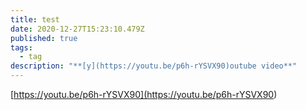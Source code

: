 ```yaml
---
title: test
date: 2020-12-27T15:23:10.479Z
published: true
tags:
  - tag
description: "**[y](https://youtu.be/p6h-rYSVX90)outube video**"
---
```

[https://youtu.be/p6h-rYSVX90](<https://youtu.be/p6h-rYSVX90>)